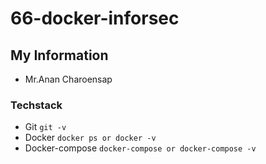 # 66-docker-inforsec

## My Information
- Mr.Anan Charoensap

### Techstack
- Git `git -v`
- Docker `docker ps or docker -v`
- Docker-compose `docker-compose or docker-compose -v`
